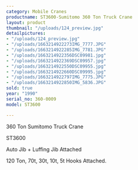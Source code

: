 ```yaml
---
category: Mobile Cranes
productname: ST3600-Sumitomo 360 Ton Truck Crane
layout: product
thumbnail: "/uploads/124_preview.jpg"
detailpictures:
- "/uploads/124_preview.jpg"
- "/uploads/1663214922273IMG_7777.JPG"
- "/uploads/1663214922285IMG_7781.JPG"
- "/uploads/1663214922356DSC09981.jpg"
- "/uploads/1663214922369DSC09957.jpg"
- "/uploads/1663214922550DSC09955.jpg"
- "/uploads/1663214922660DSC09995.jpg"
- "/uploads/1663214922797IMG_7775.JPG"
- "/uploads/1663214922850IMG_5836.JPG"
sold: true
year: "1990"
serial_no: 360-0009
model: ST3600

---
```

360 Ton Sumitomo Truck Crane

ST3600

Auto Jib + Luffing Jib Attached

120 Ton, 70t, 30t, 10t, 5t Hooks Attached.
